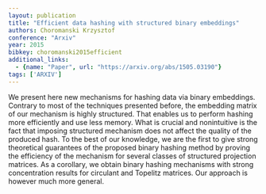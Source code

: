 ```yaml
---
layout: publication
title: "Efficient data hashing with structured binary embeddings"
authors: Choromanski Krzysztof
conference: "Arxiv"
year: 2015
bibkey: choromanski2015efficient
additional_links:
  - {name: "Paper", url: "https://arxiv.org/abs/1505.03190"}
tags: ['ARXIV']
---
```

We present here new mechanisms for hashing data via binary embeddings. Contrary
to most of the techniques presented before, the embedding matrix of our
mechanism is highly structured. That enables us to perform hashing more
efficiently and use less memory. What is crucial and nonintuitive is the fact
that imposing structured mechanism does not affect the quality of the produced
hash. To the best of our knowledge, we are the first to give strong theoretical
guarantees of the proposed binary hashing method by proving the efficiency of
the mechanism for several classes of structured projection matrices. As a
corollary, we obtain binary hashing mechanisms with strong concentration results
for circulant and Topelitz matrices. Our approach is however much more general.
